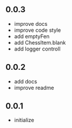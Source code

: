 ## 0.0.3
* improve docs
* improve code style
* add emptyFen
* add ChessItem.blank
* add logger controll

## 0.0.2
* add docs
* improve readme

## 0.0.1

* initialize
